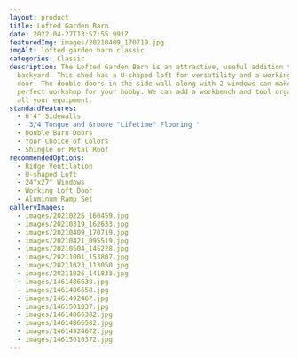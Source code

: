 ```yaml
---
layout: product
title: Lofted Garden Barn
date: 2022-04-27T13:57:55.991Z
featuredImg: images/20210409_170719.jpg
imgAlt: lofted garden barn classic
categories: Classic
description: The Lofted Garden Barn is an attractive, useful addition to your
  backyard. This shed has a U-shaped loft for versatility and a working loft
  door. The double doors in the side wall along with 2 windows can make this a
  perfect workshop for your hobby. We can add a workbench and tool organizer for
  all your equipment.
standardFeatures:
  - 6'4" Sidewalls
  - '3/4 Tongue and Groove "Lifetime" Flooring '
  - Double Barn Doors
  - Your Choice of Colors
  - Shingle or Metal Roof
recommendedOptions:
  - Ridge Ventilation
  - U-shaped Loft
  - 24"x27" Windows
  - Working Loft Door
  - Aluminum Ramp Set
galleryImages:
  - images/20210226_160459.jpg
  - images/20210319_162633.jpg
  - images/20210409_170719.jpg
  - images/20210421_095519.jpg
  - images/20210504_145228.jpg
  - images/20211001_153807.jpg
  - images/20211023_113050.jpg
  - images/20211026_141833.jpg
  - images/1461486638.jpg
  - images/1461486658.jpg
  - images/1461492467.jpg
  - images/1461501037.jpg
  - images/14614866382.jpg
  - images/14614866582.jpg
  - images/14614924672.jpg
  - images/14615010372.jpg
---
```

